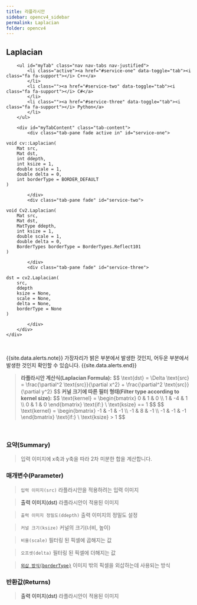 ```yaml
---
title: 라플라시안
sidebar: opencv4_sidebar
permalink: Laplacian
folder: opencv4
---
```


<div class="row">
    <div class="col-lg-12">
        <h2 class="page-header">Laplacian</h2>
    </div>
    <div class="col-lg-12">

        <ul id="myTab" class="nav nav-tabs nav-justified">
            <li class="active"><a href="#service-one" data-toggle="tab"><i class="fa fa-support"></i> C++</a>
            </li>
            <li class=""><a href="#service-two" data-toggle="tab"><i class="fa fa-support"></i> C#</a>
            </li>
            <li class=""><a href="#service-three" data-toggle="tab"><i class="fa fa-support"></i> Python</a>
            </li>
        </ul>

        <div id="myTabContent" class="tab-content">
            <div class="tab-pane fade active in" id="service-one">
<pre class="prettyprint"><code class="language-cpp">void cv::Laplacian(
    Mat src,
    Mat dst,
    int ddepth,
    int ksize = 1,
    double scale = 1,
    double delta = 0,
    int borderType = BORDER_DEFAULT 
)		
</code></pre>
            </div>
            <div class="tab-pane fade" id="service-two">
<pre class="prettyprint"><code class="language-cs">void Cv2.Laplacian(
    Mat src,
    Mat dst,
    MatType ddepth,
    int ksize = 1,
    double scale = 1,
    double delta = 0,
    BorderTypes borderType = BorderTypes.Reflect101
)</code></pre>
            </div>
            <div class="tab-pane fade" id="service-three">
<pre class="prettyprint"><code class="language-py">dst = cv2.Laplacian(
    src,
    ddepth
    ksize = None,
    scale = None,
    delta = None,
    borderType = None
)</code></pre>
            </div>
        </div>
    </div>
</div>

<br>

{{site.data.alerts.note}}
가장자리가 밝은 부분에서 발생한 것인지, 어두운 부분에서 발생한 것인지 확인할 수 있습니다.
{{site.data.alerts.end}}

<blockquote class="formula">
<b>라플라시안 계산식(Laplacian Formula):</b>
$$ \text{dst} = \Delta \text{src} = \frac{\partial^2 \text{src}}{\partial x^2} + \frac{\partial^2 \text{src}}{\partial y^2} $$
<b>커널 크기에 따른 필터 형태(Filter type according to kernel size):</b>
$$ \text{kernel} = \begin{bmatrix}
0 & 1 & 0 \\ 
1 & -4 & 1 \\ 
0 & 1 & 0
\end{bmatrix}
\text{if:} \ \text{ksize} == 1 $$
$$ \text{kernel} = \begin{bmatrix}
-1 & -1 & -1 \\ 
-1 & 8 & -1 \\ 
-1 & -1 & -1
\end{bmatrix}
\text{if:} \ \text{ksize} > 1 $$
</blockquote>

<br>

### 요약(Summary)

> 입력 이미지에 x축과 y축을 따라 2차 미분한 합을 계산합니다.

### 매개변수(Parameter)

> `입력 이미지(src)` 라플라시안을 적용하려는 입력 이미지

> <a data-toggle="tooltip" data-original-title="{{site.data.glossary.only_C_CS}}">출력 이미지(dst)</a> 라플라시안이 적용된 이미지

> `출력 이미지 정밀도(ddepth)` 출력 이미지의 정밀도 설정

> `커널 크기(ksize)` 커널의 크기(너비, 높이)

> `비율(scale)` 필터링 된 픽셀에 곱해지는 값

> `오프셋(delta)` 필터링 된 픽셀에 더해지는 값

> [`외삽 방식(borderType)`](BorderTypes) 이미지 밖의 픽셀을 외삽하는데 사용되는 방식

### 반환값(Returns)

> <a data-toggle="tooltip" data-original-title="{{site.data.glossary.only_Python}}">출력 이미지(dst)</a> 라플라시안이 적용된 이미지